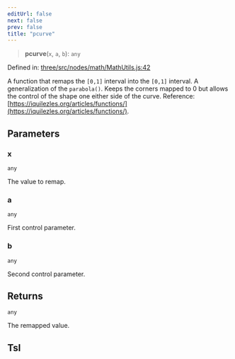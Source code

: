 ```yaml
---
editUrl: false
next: false
prev: false
title: "pcurve"
---
```


> **pcurve**(`x`, `a`, `b`): `any`

Defined in: [three/src/nodes/math/MathUtils.js:42](https://github.com/DefinitelyMaybe/three-i18n/blob/fa57b79433d1c349ffb23a78727299c8d4190136/three/src/nodes/math/MathUtils.js#L42)

A function that remaps the `[0,1]` interval into the `[0,1]` interval.
A generalization of the `parabola()`. Keeps the corners mapped to 0 but allows the control of the shape one either side of the curve.
Reference: [https://iquilezles.org/articles/functions/](https://iquilezles.org/articles/functions/).

## Parameters

### x

`any`

The value to remap.

### a

`any`

First control parameter.

### b

`any`

Second control parameter.

## Returns

`any`

The remapped value.

## Tsl
